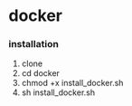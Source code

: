 # docker

### installation

1. clone 
2. cd docker
3. chmod +x install_docker.sh
4. sh install_docker.sh

